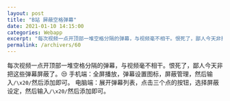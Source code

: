 ```yaml
---
layout: post
title: "B站 屏蔽空格弹幕"
date: 2021-01-10 14:15:00
categories: Webapp
excerpt: "每次视频一点开顶部一堆空格分隔的弹幕，与视频毫不相干。恨死了，鄙人今天非把这些弹幕屏蔽了。😒"
permalink: /archivers/60
---
```


每次视频一点开顶部一堆空格分隔的弹幕，与视频毫不相干。恨死了，鄙人今天非把这些弹幕屏蔽了。😒
手机端：全屏播放，弹幕设置图标，屏蔽管理，然后输入```/\x20/```然后添加即可。
电脑端：展开弹幕列表，点击三个点的按钮，选择屏蔽设定，然后输入```/\x20/```然后添加即可。
